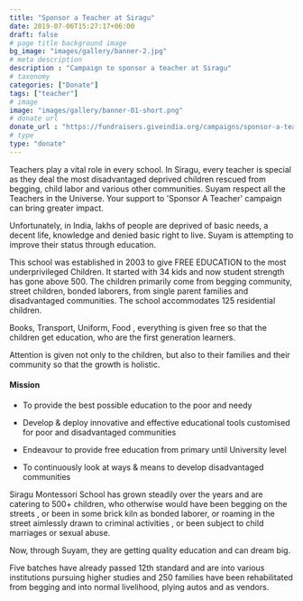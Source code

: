 ```yaml
---
title: "Sponsor a Teacher at Siragu"
date: 2019-07-06T15:27:17+06:00
draft: false
# page title background image
bg_image: "images/gallery/banner-2.jpg"
# meta description
description : "Campaign to sponsor a teacher at Siragu"
# taxonomy
categories: ["Donate"]
tags: ["teacher"]
# image
image: "images/gallery/banner-01-short.png"
# donate url
donate_url : "https://fundraisers.giveindia.org/campaigns/sponsor-a-teacher-siragu-montessori-school-run-by-suyam"
# type
type: "donate"
---
```


Teachers play a vital role in every school. In Siragu, every teacher is special 
as they deal the most disadvantaged deprived children rescued from begging, 
child labor and various other communities. Suyam respect all the Teachers in 
the Universe. Your support to 'Sponsor A Teacher' campaign can bring greater 
impact.

Unfortunately, in India, lakhs of people are deprived of basic needs, a decent 
life, knowledge and denied basic right to live. Suyam is attempting to improve 
their status through education.

This school was established in 2003 to give FREE EDUCATION to the most 
underprivileged Children. It started with 34 kids and now student strength has 
gone above 500. The children primarily come from begging community, street 
children, bonded laborers, from single parent families and disadvantaged 
communities. The school accommodates 125 residential children.

Books, Transport, Uniform, Food , everything is given free so that the children 
get education, who are the first generation learners.

Attention is given not only to the children, but also to their families and 
their community so that the growth is holistic.

#### Mission


* To provide the best possible education to the poor and needy

* Develop & deploy innovative and effective educational tools customised for
poor and disadvantaged communities

* Endeavour to provide free education from primary until University level

* To continuously look at ways & means to develop disadvantaged communities

Siragu Montessori School has grown steadily over the years and are catering to 
500+ children, who otherwise would have been begging on the streets , or been 
in some brick kiln as bonded laborer, or roaming in the street aimlessly drawn 
to criminal activities , or been subject to child marriages or sexual abuse.

Now, through Suyam, they are getting quality education and can dream big.

Five batches have already passed 12th standard and are into various 
institutions pursuing higher studies and 250 families have been rehabilitated 
from begging and into normal livelihood, plying autos and as vendors.
